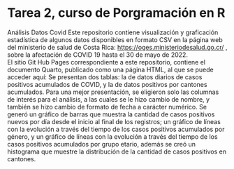# Tarea 2, curso de Porgramación en R
Análisis Datos Covid
Este repositorio contiene visualización y graficación estadística de algunos datos disponibles en formato CSV en la página web del ministerio de salud de Costa Rica: https://oges.ministeriodesalud.go.cr/ , sobre la afectación de COVID 19 hasta el 30 de mayo de 2022.  
El sitio Git Hub Pages correspondiente a este repositorio, contiene el documento Quarto, publicado como una página HTML, al que se puede acceder aquí: 
Se presentan dos tablas: la de datos diarios de casos positivos acumulados de COVID, y la de datos positivos por cantones acumulados. Para una mejor presentación, se eligieron solo las columnas de interés para el análisis, a las cuales se le hizo cambio de nombre, y también se hizo cambio de formato de fecha a carácter numérico.
Se generó un gráfico de barras que muestra la cantidad de casos positivos nuevos por día desde el inicio al final de los registros; un gráfico de líneas con la evolución a través del tiempo de los casos positivos acumulados por género, y un gráfico de líneas con la evolución a través del tiempo de los casos positivos acumulados por grupo etario, además se creó un histograma que muestre la distribución de la cantidad de casos positivos en cantones.
